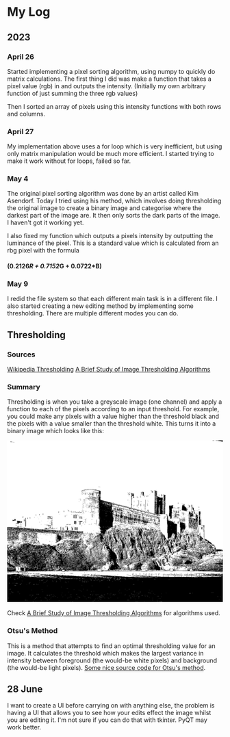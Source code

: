 # My Log

## 2023

### April 26 
Started implementing a pixel sorting algorithm, using numpy to quickly do matrix calculations.
The first thing I did was make a function that takes a pixel value (rgb) in and outputs the intensity. (Initially my own 
arbitrary function of just summing the three rgb values)

Then I sorted an array of pixels using this intensity functions with both rows and columns.

### April 27 
My implementation above uses a for loop which is very inefficient, but using only matrix
manipulation would be much more efficient. I started trying to make it work without for loops,
failed so far.

### May 4 
The original pixel sorting algorithm was done by an artist called Kim Asendorf. Today I tried using his method,
which involves doing thresholding the original image to create a binary image and categorise
where the darkest part of the image are. It then only sorts the dark parts of the image. I haven't got it working yet.

I also fixed my function which outputs a pixels intensity by outputting the luminance of the pixel. This is a 
standard value which is calculated from an rbg pixel with the formula
#### (0.2126*R + 0.7152*G + 0.0722*B)

### May 9 

I redid the file system so that each different main task is in a different file.
I also started creating a new editing method by implementing some thresholding. There are multiple different modes you 
can do. 


## Thresholding
### Sources
[Wikipedia Thresholding](https://en.wikipedia.org/wiki/Thresholding_(image_processing))  
[A Brief Study of Image Thresholding Algorithms](https://www.analyticsvidhya.com/blog/2022/07/a-brief-study-of-image-thresholding-algorithms/#:~:text=Image%20thresholding%20is%20a%20type,is%20done%20in%20grayscale%20images.)

### Summary
Thresholding is when you take a greyscale image (one channel) and apply a function to each of the pixels according to an
input threshold. For example, you could make any pixels with a value higher than the threshold black and the pixels with
a value smaller than the threshold white. This turns it into a binary image which looks like this:

![Binary Image](Thresholding/threshold.png)

Check [A Brief Study of Image Thresholding Algorithms](https://www.analyticsvidhya.com/blog/2022/07/a-brief-study-of-image-thresholding-algorithms/#:~:text=Image%20thresholding%20is%20a%20type,is%20done%20in%20grayscale%20images.)
for algorithms used. 

### Otsu's Method

This is a method that attempts to find an optimal thresholding value for an image. It calculates the threshold which
makes the largest variance in intensity between foreground (the would-be white pixels) and background
(the would-be light pixels). [Some nice source code for Otsu's method](https://docs.opencv.org/3.4/d7/d4d/tutorial_py_thresholding.html).


## 28 June
I want to create a UI before carrying on with anything else, the problem is having a UI that
allows you to see how your edits effect the image whilst you are editing it. I'm not sure if you can
do that with tkinter. PyQT may work better.